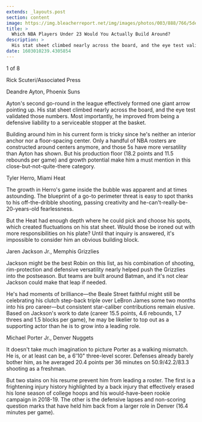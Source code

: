 ```yaml
--- 
extends: _layouts.post 
section: content 
image: https://img.bleacherreport.net/img/images/photos/003/888/766/5dea9bc1d43ba873fd8f6adfcff2366f_crop_exact.jpg?w=1200&h=1200&q=75 
title: > 
  Which NBA Players Under 23 Would You Actually Build Around? 
description: > 
  His stat sheet climbed nearly across the board, and the eye test validated those numbers.Only a handful of NBA rosters are constructed around centers anymore, and those 5s have more versatility than Ayton has shown.But his production floor (18.2 points and 11.5 rebounds per game) and growth potential make him a must mention in this close-but-not-quite-there category.But the Heat had enough depth where he could pick and choose his spots, which created fluctuations on his stat sheet.Jaren Jackson Jr., Memphis GrizzliesJackson might be the best Robin on this list, as his combination of shooting, rim-protection and defensive versatility nearly helped push the Grizzlies into the postseason. 
date: 1603010239.4305854 
--- 
```

1 of 8

Rick Scuteri/Associated Press

Deandre Ayton, Phoenix Suns

Ayton's second go-round in the league effectively formed one giant arrow pointing up. His stat sheet climbed nearly across the board, and the eye test validated those numbers. Most importantly, he improved from being a defensive liability to a serviceable stopper at the basket.

Building around him in his current form is tricky since he's neither an interior anchor nor a floor-spacing center. Only a handful of NBA rosters are constructed around centers anymore, and those 5s have more versatility than Ayton has shown. But his production floor (18.2 points and 11.5 rebounds per game) and growth potential make him a must mention in this close-but-not-quite-there category.

Tyler Herro, Miami Heat

The growth in Herro's game inside the bubble was apparent and at times astounding. The blueprint of a go-to perimeter threat is easy to spot thanks to his off-the-dribble shooting, passing creativity and he-can't-really-be-20-years-old fearlessness.

But the Heat had enough depth where he could pick and choose his spots, which created fluctuations on his stat sheet. Would those be ironed out with more responsibilities on his plate? Until that inquiry is answered, it's impossible to consider him an obvious building block.

Jaren Jackson Jr., Memphis Grizzlies

Jackson might be the best Robin on this list, as his combination of shooting, rim-protection and defensive versatility nearly helped push the Grizzlies into the postseason. But teams are built around Batman, and it's not clear Jackson could make that leap if needed.

He's had moments of brilliance—the Beale Street faithful might still be celebrating his clutch step-back triple over LeBron James some two months into his pro career—but consistent star-caliber contributions remain elusive. Based on Jackson's work to date (career 15.5 points, 4.6 rebounds, 1.7 threes and 1.5 blocks per game), he may be likelier to top out as a supporting actor than he is to grow into a leading role.

Michael Porter Jr., Denver Nuggets

It doesn't take much imagination to picture Porter as a walking mismatch. He is, or at least can be, a 6'10" three-level scorer. Defenses already barely bother him, as he averaged 20.4 points per 36 minutes on 50.9/42.2/83.3 shooting as a freshman.

But two stains on his resume prevent him from leading a roster. The first is a frightening injury history highlighted by a back injury that effectively erased his lone season of college hoops and his would-have-been rookie campaign in 2018-19. The other is the defensive lapses and non-scoring question marks that have held him back from a larger role in Denver (16.4 minutes per game).